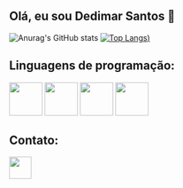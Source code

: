 ## Olá, eu sou Dedimar Santos 👋


![Anurag's GitHub stats](https://github-readme-stats.vercel.app/api?username=Dedimar-dev&theme=dark&show_icons=true)
[![Top Langs](https://github-readme-stats.vercel.app/api/top-langs/?username=Dedimar-dev&langs_count=8&theme=dark&show_icons=true))](https://github.com/anuraghazra/github-readme-stats)


## Linguagens de programação:
<img src="https://cdn.jsdelivr.net/gh/devicons/devicon/icons/javascript/javascript-original.svg" width="60"></img>
<img src="https://cdn.jsdelivr.net/gh/devicons/devicon/icons/html5/html5-original.svg" width="60"></img>
<img src="https://cdn.jsdelivr.net/gh/devicons/devicon/icons/css3/css3-original.svg" width="60"></img>
<img src="https://cdn.jsdelivr.net/gh/devicons/devicon/icons/git/git-original.svg" width="60"></img>
<!-- <img src="https://cdn.jsdelivr.net/gh/devicons/devicon/icons/react/react-original.svg" width="60"></img>
<img src="https://cdn.jsdelivr.net/gh/devicons/devicon/icons/python/python-original.svg" width="60"></img> -->

## Contato:
<img src="https://cdn.jsdelivr.net/gh/devicons/devicon/icons/linkedin/linkedin-original.svg" width="40"></img>
<!--
## Contatos:
<a href='www.linkedin.com/in/dedimar-santos-3bba211b7'>
<img width='30' height='40' ; src="https://cdn.jsdelivr.net/gh/devicons/devicon/icons/linkedin/linkedin-original.svg"
</a>
<a href=''>
<img width='30' height='40' ; src=""
</a>
<a href=''>
<img width='30' height='40' ; src=""
</a>

**Dedimar-dev/Dedimar-dev** is a ✨ _special_ ✨ repository because its `README.md` (this file) appears on your GitHub profile.

Here are some ideas to get you started:

- 🔭 I’m currently working on ...
- 🌱 I’m currently learning ...
- 👯 I’m looking to collaborate on ...
- 🤔 I’m looking for help with ...
- 💬 Ask me about ...
- 📫 How to reach me: ...
- 😄 Pronouns: ...
- ⚡ Fun fact: ...
-->
